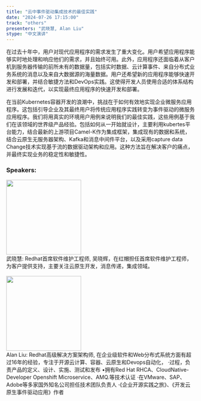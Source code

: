 ```yaml
---
title: "云中事件驱动集成技术的最佳实践"
date: "2024-07-26 17:15:00" 
track: "others"
presenters: "武晓慧, Alan Liu"
stype: "中文演讲"
---
```

在过去十年中，用户对现代应用程序的需求发生了重大变化。用户希望应用程序能够实时地处理和响应他们的需求，并且始终可用。此外，应用程序还面临着从客户机到服务器传输的前所未有的数据量，包括实时数据、云计算事件、来自分布式业务系统的消息以及来自大数据源的海量数据。用户还希望新的应用程序能够快速开发和部署，并结合敏捷方法和DevOps实践。这使得开发人员使用合适的体系结构进行发展和迭代，以实现最终应用程序的快速开发和部署。

在当前Kubernetes容器开发的浪潮中，挑战在于如何有效地实现企业微服务应用程序。这包括引导企业及其最终用户将传统应用程序实践转变为事件驱动的微服务应用程序。我们将用真实的环境用户用例来说明我们的最佳实践，这些用例基于我们在该领域的世界级产品经验。包括如何从一开始就设计，主要利用kubertes平台能力，结合最新的上游项目Camel-K作为集成框架，集成现有的数据和系统，结合云原生无服务器架构、Kafka和消息中间件平台，以及采用capture data Change技术实现基于流的数据驱动架构和应用。这种方法旨在解决客户的痛点，并最终实现业务的稳定性和敏捷性。
 ### Speakers: 
 <img src="https://sessionize.com/image/e988-400o400o1-HeJc6unYc27myQAbSfqTs3.jpg" width="200" /><br>武晓慧: Redhat首席软件维护工程师, 吴晓辉，在红帽担任首席软件维护工程师，为客户提供支持，主要关注云原生开发，消息传递，集成领域。
 <br><br><img src="https://sessionize.com/image/9817-400o400o1-hQ99g9187n5ER31PcjX8u8.jpg" width="200" /><br>Alan Liu: Redhat高级解决方案架构师, 在企业级软件和Web分布式系统方面有超过16年的经验，专注于开源云计算、容器、云原生和Devops自动化，
·过程，负责产品的定义、设计、实施、测试和发布
•拥有Red Hat RHCA、CloudNative-Developer Openshift Microservice、AMQ.等技术认证
·在VMware、SAP、Adobe等多家国外知名公司担任技术团队负责人
·《企业开源实践之旅》、《开发云原生事件驱动应用》作者
 <br><br>